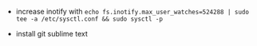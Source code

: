 * increase inotify with
`echo fs.inotify.max_user_watches=524288 | sudo tee -a /etc/sysctl.conf && sudo sysctl -p`

* install
git
sublime text
